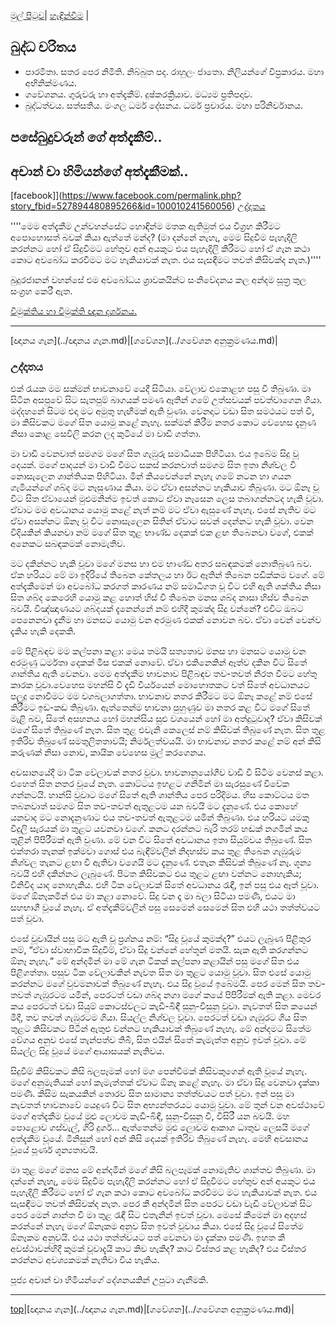 [මුල් පිටුව](../index.md)| [හැඳින්වීම](../හැඳින්වීම.md) |

## බුද්ධ චරිතය

- පාරමිතා. සතර පෙර නිමිති. නිබ්බුත පද. රාහුලං ජාතො. නිලියන්ගේ විප්‍රකාරය. මහා අභිනික්මණය.
- ගවේශනය. ගුරුවරු හා අත්දැකීම්. දුෂ්කරක්‍රියාව. මධ්‍යම ප්‍රතිපදාව.
- බුද්ධත්වය. සත්සතිය. මංගල ධර්ම දේසනය. ධර්ම ප්‍රචාරය. මහා පරිනිර්වානය.

## පසේබුදුවරුන් ගේ අත්දැකීම්..
## අචාන් චා හිමියන්ගේ අත්දැකීමක්..
  [facebook]](https://www.facebook.com/permalink.php?story_fbid=527894480895266&id=100010241560056)
  [උද්දෘතය](#උද්දෘතය)

''''මෙම අත්දැකීම උන්වහන්සේට හොඳින්ම මතක ඇතිමුත් එය විග්‍රහ කිරීමට අපොහොසත් බවක් කියා ඇත්තේ මන්ද? (මා දන්නේ නැහැ, මෙම සිදුවීම පැහැදිලි කරන්නට හෝ ඒ සිදුවීමට හේතුව අන් අයකුට එය පැහැදිලි කිරීමට හෝ ඒ ගැන කථා කොට අවබෝධ කරවීමට මට හැකියාවක් නැත. එය සැසඳීමට තවත් කිසිවක්ද නැත.)''''

බුදුරජානන් වහන්සේ එම අවබෝධය ශ්‍රාවකයින්ට සංනිවේදනය කල අන්දම [සූත්‍ර](../suttha/index.md) තුල සංග්‍රහ කෙරී ඇත.

[විමුක්තිය හා විමුක්ති ඥාන දර්ශනය.]()

-----
[ඥානය ගැන](../ඥානය ගැන.md)|[ගවේශන](../ගවේශන අනුක්‍රමණය.md)|


### උද්දෘතය

එක් රැයක මම සක්මන් භාවනාවේ යෙදී සිටියා. වේලාව එකොළහ පසු වී තිබුණා. මා සිටින අසපුවේ සිට සැතපුම් බාගයක් පමණ ඈතින් ගමේ උත්සවයක් පවත්වාගෙන ගියා. මද්දහනේ සිටම එදා මට අමුතු හැඟීමක් ඇති වුණා. වෙනදාට වඩා සිත සමථයට පත් වී, මා කිසිවකට මගේ සිත යොමු කළේ නැහැ. සක්මන් කිරීම නතර කොට වෙහෙස දැනුණ නිසා කොළ සෙවිලි කරන ලද කුටියේ මා වාඩි ගත්තා.

මා වාඩි වෙනවාත් සමගම මගේ සිත ගැඹුරු සමාධියක පිහිටියා. එය ඉබේම සිදු වූ දෙයක්. මගේ පාදයන් මා වාඩි වීමට සකස් කරනවාත් සමගම සිත ඉතා නිශ්චල වී නොසැලෙන ශාන්තියක පිහිටියා. මින් කියවෙන්නේ නැහැ ගමේ නටන හා ගයන ගැමියන්ගේ ශබ්ද මට නෑසුණාය කියා. මට ඒවා අසන්නට හැකියාව තිබුණා. මට ඕනෑ වූ විට සිත ඒවායෙන් මුළුමනින්ම ඉවත් කොට ඒවා නෑසෙන ලෙස තබාගන්නටද හැකි වූවා. ඒවාට මම අවධානය යොමු කළේ නැත් නම් මට ඒවා ඇසුණේ නැහැ. එසේ නැතිව මට ඒවා අසන්නට ඕනෑ වූ විට නොසැලෙන සිතින් ඒවාට සවන් දෙන්නට හැකි වූවා. වෙන විදියකින් කියනවා නම් මගේ සිත තුළ භාණ්ඩ දෙකක් එක ළඟ තිබෙනවා වගේ, එකක් අනෙකට සබඳකමක් නොමැතිව.

මට දකින්නට හැකි වූවා මගේ මනස හා එම භාණ්ඩ අතර සබඳකමක් නොතිබුණ බව. ඒක හරියට මේ මා ඉදිරියේ තිබෙන කේතලය හා ඊට ඈතින් තිබෙන පඩික්කම වගේ. මේ අත්දැකීමෙන් මා අවබෝධ කරගත් කාරණය නම් සමාධිගත වූ විට එහි ඇති ශක්තිය නිසා සිත ශබ්ද කෙරෙහි යොමු කළ හොත් හිස් වී තිබෙන මනස ශබ්ද නාසා හිස්ව තිබෙන බවයි. විඤ්ඤාණයට ශබ්දයක් දැනෙන්නේ නම් එහිදී කුමක්ද සිදු වන්නේ? එවිට ඔබට පෙනෙනවා දැනීම හා මනසට යොමු වන අරමුණ එකක් නොවන බව. ඒවා වෙන් වෙන්ව දැකිය හැකි දෙකකි.

මේ පිළිබඳව මම කල්පනා කළා: මෙය තමයි සත්‍යතාව මනස හා මනසට යොමු වන අරමුණු ධර්මතා දෙකක් මිස එකක් නොවේ. ඒවා එකිනෙකින් ඈත්ව දකින විට සිතේ ශාන්තිය ඇති වෙනවා. මෙම අත්දැකීම භාවනාව පිළිබඳව තව-තවත් නිරත වීමට හේතු කාරක වූවා.වෙහෙස මහන්සි වී දැඩි වීර්යයෙන් මොහොතකට වත් සිතේ අවධානයට පලුදු නොවීමට මම වගබලාගත්තා. භාවනාව නතර කිරීමට මට ඕනෑ කළේ නම් එසේ කිරීමට ඉඩ-කඩ තිබුණා. ඇත්තෙන්ම භාවනා පුහුණුව මා නතර කළ විට මගේ සිතේ මැළි බව, සිතේ අසහනය හෝ මහන්සිය සුළු වශයෙන් හෝ මා අත්දුටුවාද? ඒවා කිසිවක් මගේ සිතේ තිබුණේ නැත. සිත තුළ එවැනි කෙලෙස් නම් කිසිවක් තිබුණේ නැත. සිත තුළ ඉතිරිව තිබුණේ සමතුලිතතාවයි; නිර්මලත්වයයි. මා භාවනාව නතර කළේ නම් අන් කිසි කරුණක් නිසා නොව, කායික වෙහෙස මුල් කරගෙනය.

අවසානයේදී මා ටික වේලාවක් නතර වූවා. භාවනානුයෝගීව වාඩි වී සිටීම වෙනස් කළා. එහෙත් සිත නතර වූයේ නැත. කොට්ටය ඉහළට ගනිමින් මා සැරසුණේ විවේක ගන්නටයි. හාන්සි වූවාට මගේ සිතේ ඇති ශාන්තිය පෙර පරිදිමය. හිස කොට්ටය මත තබනවාත් සමගම සිත තව-තවත් ඇතුළටම යන බවයි මට දැනුණේ. එය කොහේ යනවාද මට නොදැනුණාට එය තව-තවත් ඇතුළටම යමින් තිබුණා. එය හරියට යමකු විදුලි සැරයක් මා තුළට යවනවා වගේ. කනට දරන්නට බැරි තරම් හඬක් නගමින් කය තුළින් පිපිරීමක් ඇති වුණා. මේ වන විට සිතේ අවධානය ඉතා සියුම්වය තිබුණේ. සිත එක්තරා තැනක් ඉක්මවා ගොස් එය බැඳීම්වලින් නිදහස්ව කය තුළ තිබෙන ගැඹුරුම නිශ්චල තැනට ළඟා වී ඇතිවා වගෙයි මට දැනුණේ. එතැන කිසිවක් තිබුණේ නෑ. ශූන්‍ය බවයි එහි දකින්නට ලැබුණේ. පිටත කිසිවකට එය තුළට ළඟා වන්නට නොහැකිය; විනිවිද යාද නොහැකිය. එහි ටික වේලාවක් සිතේ අවධානය රැඳී, ඉන් පසු එය ඈත් වූවා. මගේ ඕනෑකමින් එය මා කළා නොවේ. සිදු වන දෑ මා බලා සිටියා පමණි, එයට මා සහභාගී වූයේ නැහැ. ඒ අත්දැකීම්වලින් පසු සෙමෙන් සෙමෙන් සිත එහි යථා තත්ත්වයට පත් වූවා.

එසේ වූවායින් පසු මට ඇති වූ ප්‍රශ්නය නම්: “සිදු වූයේ කුමක්ද?” එයට ලැබුණ පිළිතුර නම්, “ඒවා ස්වාභාවික සිදුවීම්, ඒවා සිදු වන්නේ හේතූන් මතයි. සැක ඇති කරගන්නට ඕනෑ නැහැ.” මේ අන්දමින් මා මේ ගැන ටිකක් කල්පනා කළායින් පසු මගේ සිත එය පිළිගත්තා. පසුව ටික වේලාවකින් නැවත සිත මා තුළට යොමු වූවා. සිත එසේ යොමු කරන්නට මගේ වුවමනාවක් තිබුණේ නැහැ. එය සිදු වූයේ ඉබේමයි. පෙර මෙන් සිත තව-තවත් ගැඹුරටම යමින්, පෙරටත් වඩා ශබ්ද නගා මගේ කයේ පිපිරීමක් ඇති කළා. මෙවර කය පෙරටත් වඩා සියුම් කොටස්වලට කැඩී-බිඳී සුනු-විසුනු වූවා. නැවතත් සිත කයෙන් මිදී, තව තවත් ගැඹුරටම ගියා. සියල්ල නිශ්චල වූවා. පෙරටත් වඩා ගැඹුරට ගිය සිත තුළට කිසිවකට පිටින් ඇතුළු වන්නට හැකියාවක් තිබුණේ නැහැ. මේ අන්දමට සිතේම වේගය අනුව එසේ තැන්පත්ව තිබී, සිත එයින් සිතේ කැමැත්ත අනුව ඉවත් වූවා. මේ සියල්ල සිදු වූයේ මගේ ආයාසයක් නැතිවය.

සිදුවීම් කිසිවකට කිසි බලපෑමක් හෝ මග පෙන්වීමක් කිසිවකුගෙන් ඇති වූයේ නැහැ. මගේ අනුමැතියක් හෝ කැමැත්තක් ඒවාට ඕනෑ කළේ නැහැ. මා ඒවා සිදු වෙනවා දැක්කා පමණි. කිසිම සැකයකින් තොරව සිත සාමාන්‍ය තත්ත්වයට පත් වූවා. ඉන් පසු මා නැවතත් භාවනාවේ යෙදුණ විට සිත අභ්‍යන්තරයට යොමු වූවා. මේ තුන් වන අවස්ථාවේ මගේ අත්දැකීම වූයේ මුළු ලොවම කැඩී-බිඳී, සුනු-විසුනු වී, විසිරී යන බවයි. මහ පොළොව ගස්වැල්, ගිරි දුර්ග… ඇත්තෙන්ම මුළු ලොවම ආකාශ ධාතුව ලෙසයි මගේ අත්දැකීම වූයේ. මිනිසුන් හෝ අන් කිසි දෙයක් ඉතිරිව තිබුණේ නැහැ. මෙහි අවසානය වූයේ පූර්ණ ශූන්‍යතාවයි.

මා තුළ මගේ මනස මේ අන්දමින් මගේ කිසි බලපෑමක් නොමැතිව ශාන්තව තිබුණා. මා දන්නේ නැහැ, මෙම සිදුවීම පැහැදිලි කරන්නට හෝ ඒ සිදුවීමට හේතුව අන් අයකුට එය පැහැදිලි කිරීමට හෝ ඒ ගැන කථා කොට අවබෝධ කරවීමට මට හැකියාවක් නැත. එය සැසඳීමට තවත් කිසිවක්ද නැත. පෙර කී අන්දමින් සිත පෙරට වඩා වැඩි වේලාවක් සිට පෙර මෙන් ශාන්ත වී මා තුළ රැඳී සිට එතැනින් ඉවත් වූවා. මෙසේ කීමෙන් මා අදහස් කරන්නේ නැහැ මගේ ඕනෑකම අනුව සිත ඉවත් වූවාය කියා. එසේ සිදු වූයේ සිතේම ඕනෑකම අනුවයි. එය යථා තත්ත්වයට පත් වෙනවා මා දැක්කා පමණි. ඉහත කී අවස්ථාවන්හිදී කුමක් වූවාදැයි කාට කිව හැකිද? කාට විස්තර කළ හැකිද? එය විස්තර කරන්නට අවශ්‍යකමක් නැතිවා විය හැකිය.

පූජ්‍ය අචාන් චා හිමියන්ගේ දේශනයකින් උපුටා ගැනීමකි.

-----
[top]()|[ඥානය ගැන](../ඥානය ගැන.md)|[ගවේශන](../ගවේශන අනුක්‍රමණය.md)|
